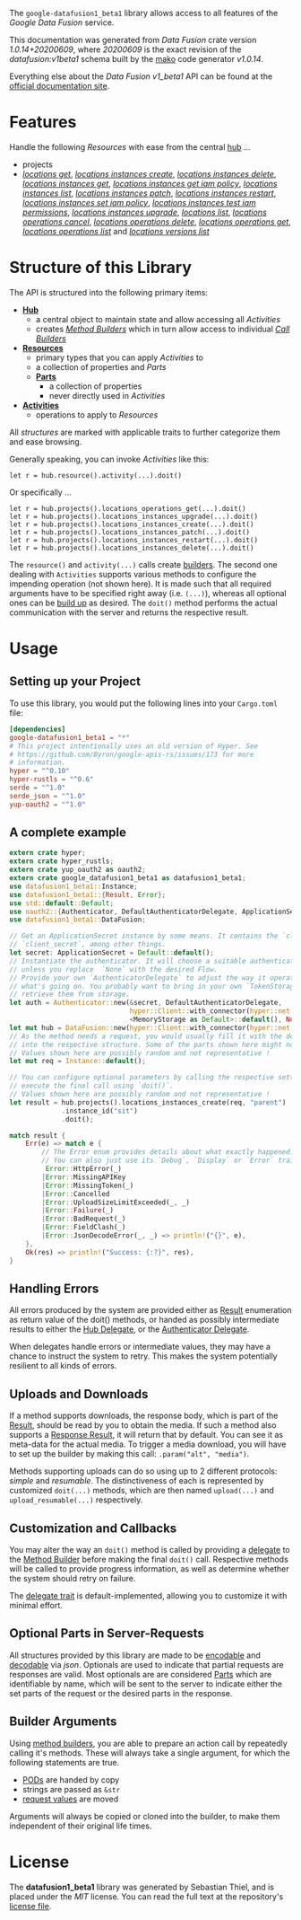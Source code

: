 <!---
DO NOT EDIT !
This file was generated automatically from 'src/mako/api/README.md.mako'
DO NOT EDIT !
-->
The `google-datafusion1_beta1` library allows access to all features of the *Google Data Fusion* service.

This documentation was generated from *Data Fusion* crate version *1.0.14+20200609*, where *20200609* is the exact revision of the *datafusion:v1beta1* schema built by the [mako](http://www.makotemplates.org/) code generator *v1.0.14*.

Everything else about the *Data Fusion* *v1_beta1* API can be found at the
[official documentation site](https://cloud.google.com/data-fusion/docs).
# Features

Handle the following *Resources* with ease from the central [hub](https://docs.rs/google-datafusion1_beta1/1.0.14+20200609/google_datafusion1_beta1/struct.DataFusion.html) ... 

* projects
 * [*locations get*](https://docs.rs/google-datafusion1_beta1/1.0.14+20200609/google_datafusion1_beta1/struct.ProjectLocationGetCall.html), [*locations instances create*](https://docs.rs/google-datafusion1_beta1/1.0.14+20200609/google_datafusion1_beta1/struct.ProjectLocationInstanceCreateCall.html), [*locations instances delete*](https://docs.rs/google-datafusion1_beta1/1.0.14+20200609/google_datafusion1_beta1/struct.ProjectLocationInstanceDeleteCall.html), [*locations instances get*](https://docs.rs/google-datafusion1_beta1/1.0.14+20200609/google_datafusion1_beta1/struct.ProjectLocationInstanceGetCall.html), [*locations instances get iam policy*](https://docs.rs/google-datafusion1_beta1/1.0.14+20200609/google_datafusion1_beta1/struct.ProjectLocationInstanceGetIamPolicyCall.html), [*locations instances list*](https://docs.rs/google-datafusion1_beta1/1.0.14+20200609/google_datafusion1_beta1/struct.ProjectLocationInstanceListCall.html), [*locations instances patch*](https://docs.rs/google-datafusion1_beta1/1.0.14+20200609/google_datafusion1_beta1/struct.ProjectLocationInstancePatchCall.html), [*locations instances restart*](https://docs.rs/google-datafusion1_beta1/1.0.14+20200609/google_datafusion1_beta1/struct.ProjectLocationInstanceRestartCall.html), [*locations instances set iam policy*](https://docs.rs/google-datafusion1_beta1/1.0.14+20200609/google_datafusion1_beta1/struct.ProjectLocationInstanceSetIamPolicyCall.html), [*locations instances test iam permissions*](https://docs.rs/google-datafusion1_beta1/1.0.14+20200609/google_datafusion1_beta1/struct.ProjectLocationInstanceTestIamPermissionCall.html), [*locations instances upgrade*](https://docs.rs/google-datafusion1_beta1/1.0.14+20200609/google_datafusion1_beta1/struct.ProjectLocationInstanceUpgradeCall.html), [*locations list*](https://docs.rs/google-datafusion1_beta1/1.0.14+20200609/google_datafusion1_beta1/struct.ProjectLocationListCall.html), [*locations operations cancel*](https://docs.rs/google-datafusion1_beta1/1.0.14+20200609/google_datafusion1_beta1/struct.ProjectLocationOperationCancelCall.html), [*locations operations delete*](https://docs.rs/google-datafusion1_beta1/1.0.14+20200609/google_datafusion1_beta1/struct.ProjectLocationOperationDeleteCall.html), [*locations operations get*](https://docs.rs/google-datafusion1_beta1/1.0.14+20200609/google_datafusion1_beta1/struct.ProjectLocationOperationGetCall.html), [*locations operations list*](https://docs.rs/google-datafusion1_beta1/1.0.14+20200609/google_datafusion1_beta1/struct.ProjectLocationOperationListCall.html) and [*locations versions list*](https://docs.rs/google-datafusion1_beta1/1.0.14+20200609/google_datafusion1_beta1/struct.ProjectLocationVersionListCall.html)




# Structure of this Library

The API is structured into the following primary items:

* **[Hub](https://docs.rs/google-datafusion1_beta1/1.0.14+20200609/google_datafusion1_beta1/struct.DataFusion.html)**
    * a central object to maintain state and allow accessing all *Activities*
    * creates [*Method Builders*](https://docs.rs/google-datafusion1_beta1/1.0.14+20200609/google_datafusion1_beta1/trait.MethodsBuilder.html) which in turn
      allow access to individual [*Call Builders*](https://docs.rs/google-datafusion1_beta1/1.0.14+20200609/google_datafusion1_beta1/trait.CallBuilder.html)
* **[Resources](https://docs.rs/google-datafusion1_beta1/1.0.14+20200609/google_datafusion1_beta1/trait.Resource.html)**
    * primary types that you can apply *Activities* to
    * a collection of properties and *Parts*
    * **[Parts](https://docs.rs/google-datafusion1_beta1/1.0.14+20200609/google_datafusion1_beta1/trait.Part.html)**
        * a collection of properties
        * never directly used in *Activities*
* **[Activities](https://docs.rs/google-datafusion1_beta1/1.0.14+20200609/google_datafusion1_beta1/trait.CallBuilder.html)**
    * operations to apply to *Resources*

All *structures* are marked with applicable traits to further categorize them and ease browsing.

Generally speaking, you can invoke *Activities* like this:

```Rust,ignore
let r = hub.resource().activity(...).doit()
```

Or specifically ...

```ignore
let r = hub.projects().locations_operations_get(...).doit()
let r = hub.projects().locations_instances_upgrade(...).doit()
let r = hub.projects().locations_instances_create(...).doit()
let r = hub.projects().locations_instances_patch(...).doit()
let r = hub.projects().locations_instances_restart(...).doit()
let r = hub.projects().locations_instances_delete(...).doit()
```

The `resource()` and `activity(...)` calls create [builders][builder-pattern]. The second one dealing with `Activities` 
supports various methods to configure the impending operation (not shown here). It is made such that all required arguments have to be 
specified right away (i.e. `(...)`), whereas all optional ones can be [build up][builder-pattern] as desired.
The `doit()` method performs the actual communication with the server and returns the respective result.

# Usage

## Setting up your Project

To use this library, you would put the following lines into your `Cargo.toml` file:

```toml
[dependencies]
google-datafusion1_beta1 = "*"
# This project intentionally uses an old version of Hyper. See
# https://github.com/Byron/google-apis-rs/issues/173 for more
# information.
hyper = "^0.10"
hyper-rustls = "^0.6"
serde = "^1.0"
serde_json = "^1.0"
yup-oauth2 = "^1.0"
```

## A complete example

```Rust
extern crate hyper;
extern crate hyper_rustls;
extern crate yup_oauth2 as oauth2;
extern crate google_datafusion1_beta1 as datafusion1_beta1;
use datafusion1_beta1::Instance;
use datafusion1_beta1::{Result, Error};
use std::default::Default;
use oauth2::{Authenticator, DefaultAuthenticatorDelegate, ApplicationSecret, MemoryStorage};
use datafusion1_beta1::DataFusion;

// Get an ApplicationSecret instance by some means. It contains the `client_id` and 
// `client_secret`, among other things.
let secret: ApplicationSecret = Default::default();
// Instantiate the authenticator. It will choose a suitable authentication flow for you, 
// unless you replace  `None` with the desired Flow.
// Provide your own `AuthenticatorDelegate` to adjust the way it operates and get feedback about 
// what's going on. You probably want to bring in your own `TokenStorage` to persist tokens and
// retrieve them from storage.
let auth = Authenticator::new(&secret, DefaultAuthenticatorDelegate,
                              hyper::Client::with_connector(hyper::net::HttpsConnector::new(hyper_rustls::TlsClient::new())),
                              <MemoryStorage as Default>::default(), None);
let mut hub = DataFusion::new(hyper::Client::with_connector(hyper::net::HttpsConnector::new(hyper_rustls::TlsClient::new())), auth);
// As the method needs a request, you would usually fill it with the desired information
// into the respective structure. Some of the parts shown here might not be applicable !
// Values shown here are possibly random and not representative !
let mut req = Instance::default();

// You can configure optional parameters by calling the respective setters at will, and
// execute the final call using `doit()`.
// Values shown here are possibly random and not representative !
let result = hub.projects().locations_instances_create(req, "parent")
             .instance_id("sit")
             .doit();

match result {
    Err(e) => match e {
        // The Error enum provides details about what exactly happened.
        // You can also just use its `Debug`, `Display` or `Error` traits
         Error::HttpError(_)
        |Error::MissingAPIKey
        |Error::MissingToken(_)
        |Error::Cancelled
        |Error::UploadSizeLimitExceeded(_, _)
        |Error::Failure(_)
        |Error::BadRequest(_)
        |Error::FieldClash(_)
        |Error::JsonDecodeError(_, _) => println!("{}", e),
    },
    Ok(res) => println!("Success: {:?}", res),
}

```
## Handling Errors

All errors produced by the system are provided either as [Result](https://docs.rs/google-datafusion1_beta1/1.0.14+20200609/google_datafusion1_beta1/enum.Result.html) enumeration as return value of 
the doit() methods, or handed as possibly intermediate results to either the 
[Hub Delegate](https://docs.rs/google-datafusion1_beta1/1.0.14+20200609/google_datafusion1_beta1/trait.Delegate.html), or the [Authenticator Delegate](https://docs.rs/yup-oauth2/*/yup_oauth2/trait.AuthenticatorDelegate.html).

When delegates handle errors or intermediate values, they may have a chance to instruct the system to retry. This 
makes the system potentially resilient to all kinds of errors.

## Uploads and Downloads
If a method supports downloads, the response body, which is part of the [Result](https://docs.rs/google-datafusion1_beta1/1.0.14+20200609/google_datafusion1_beta1/enum.Result.html), should be
read by you to obtain the media.
If such a method also supports a [Response Result](https://docs.rs/google-datafusion1_beta1/1.0.14+20200609/google_datafusion1_beta1/trait.ResponseResult.html), it will return that by default.
You can see it as meta-data for the actual media. To trigger a media download, you will have to set up the builder by making
this call: `.param("alt", "media")`.

Methods supporting uploads can do so using up to 2 different protocols: 
*simple* and *resumable*. The distinctiveness of each is represented by customized 
`doit(...)` methods, which are then named `upload(...)` and `upload_resumable(...)` respectively.

## Customization and Callbacks

You may alter the way an `doit()` method is called by providing a [delegate](https://docs.rs/google-datafusion1_beta1/1.0.14+20200609/google_datafusion1_beta1/trait.Delegate.html) to the 
[Method Builder](https://docs.rs/google-datafusion1_beta1/1.0.14+20200609/google_datafusion1_beta1/trait.CallBuilder.html) before making the final `doit()` call. 
Respective methods will be called to provide progress information, as well as determine whether the system should 
retry on failure.

The [delegate trait](https://docs.rs/google-datafusion1_beta1/1.0.14+20200609/google_datafusion1_beta1/trait.Delegate.html) is default-implemented, allowing you to customize it with minimal effort.

## Optional Parts in Server-Requests

All structures provided by this library are made to be [encodable](https://docs.rs/google-datafusion1_beta1/1.0.14+20200609/google_datafusion1_beta1/trait.RequestValue.html) and 
[decodable](https://docs.rs/google-datafusion1_beta1/1.0.14+20200609/google_datafusion1_beta1/trait.ResponseResult.html) via *json*. Optionals are used to indicate that partial requests are responses 
are valid.
Most optionals are are considered [Parts](https://docs.rs/google-datafusion1_beta1/1.0.14+20200609/google_datafusion1_beta1/trait.Part.html) which are identifiable by name, which will be sent to 
the server to indicate either the set parts of the request or the desired parts in the response.

## Builder Arguments

Using [method builders](https://docs.rs/google-datafusion1_beta1/1.0.14+20200609/google_datafusion1_beta1/trait.CallBuilder.html), you are able to prepare an action call by repeatedly calling it's methods.
These will always take a single argument, for which the following statements are true.

* [PODs][wiki-pod] are handed by copy
* strings are passed as `&str`
* [request values](https://docs.rs/google-datafusion1_beta1/1.0.14+20200609/google_datafusion1_beta1/trait.RequestValue.html) are moved

Arguments will always be copied or cloned into the builder, to make them independent of their original life times.

[wiki-pod]: http://en.wikipedia.org/wiki/Plain_old_data_structure
[builder-pattern]: http://en.wikipedia.org/wiki/Builder_pattern
[google-go-api]: https://github.com/google/google-api-go-client

# License
The **datafusion1_beta1** library was generated by Sebastian Thiel, and is placed 
under the *MIT* license.
You can read the full text at the repository's [license file][repo-license].

[repo-license]: https://github.com/Byron/google-apis-rsblob/master/LICENSE.md
